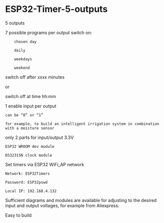 # ESP32-Timer-5-outputs

5 outputs

7 possible programs per output
	switch on:
 
		chosen day
  
		daily
  
		weekdays
  
		weekend

switch off after xxxx minutes

or

switch off at time hh:mm

1 enable input per output

	can be “0” or “1”

	for example, to build an intelligent irrigation system in combination with a moisture sensor

only 2 parts for input/output 3.3V

	ESP32 WROOM dev module
 
	DS3231SN clock module

Set timers via ESP32 WiFi_AP network

	Network: ESP32Timers

	Password: ESP32pswd

	Local IP: 192.168.4.132

Sufficient diagrams and modules are available for adjusting to the desired input and output voltages, for example from Aliexpress.

Easy to build
